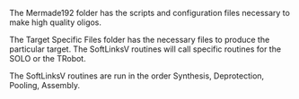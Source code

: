 The Mermade192 folder has the scripts and configuration files necessary to make high quality oligos.

The Target Specific Files folder has the necessary files to produce the particular target. The SoftLinksV routines will call
specific routines for the SOLO or the TRobot.

The SoftLinksV routines are run in the order Synthesis, Deprotection, Pooling, Assembly.

